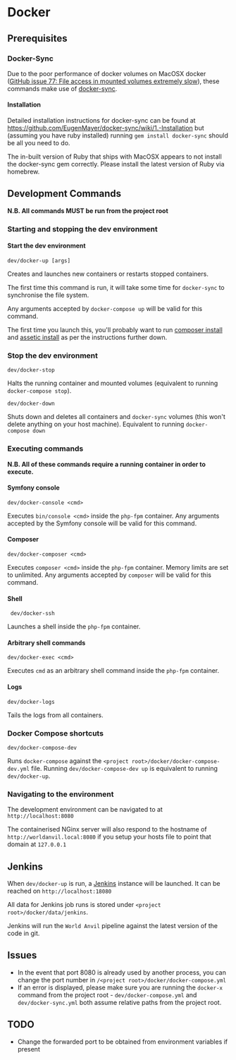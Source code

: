 # Docker

## Prerequisites
### Docker-Sync
Due to the poor performance of docker volumes on MacOSX docker ([GitHub issue 77: File access in mounted volumes extremely slow](https://github.com/docker/for-mac/issues/77)), these commands make use of [docker-sync](http://docker-sync.io/).  

#### Installation

Detailed installation instructions for docker-sync can be found at https://github.com/EugenMayer/docker-sync/wiki/1.-Installation but (assuming you have ruby installed) running `gem install docker-sync` should be all you need to do.

The in-built version of Ruby that ships with MacOSX appears to not install the docker-sync gem correctly.  Please install the latest version of Ruby via homebrew.

## Development Commands
**N.B. All commands MUST be run from the project root**

### Starting and stopping the dev environment 
#### Start the dev environment
```
dev/docker-up [args]
```
Creates and launches new containers or restarts stopped containers.

The first time this command is run, it will take some time for `docker-sync` to synchronise the file system.

Any arguments accepted by `docker-compose up` will be valid for this command.

The first time you launch this, you'll probably want to run [composer install](#composer) and [assetic install](#symfony-console) as per the instructions further down.  

### Stop the dev environment 
```
dev/docker-stop
``` 
Halts the running container and mounted volumes (equivalent to running `docker-compose stop`).
```
dev/docker-down
```
Shuts down and deletes all containers and `docker-sync` volumes (this won't delete anything on your host machine).
Equivalent to running `docker-compose down` 
 
### Executing commands
**N.B. All of these commands require a running container in order to execute.**
#### Symfony console
```
dev/docker-console <cmd>
```
Executes `bin/console <cmd>` inside the `php-fpm` container.  Any arguments accepted by the Symfony console will be valid for this command.
#### Composer
```
dev/docker-composer <cmd>
```
Executes `composer <cmd>` inside the `php-fpm` container.  Memory limits are set to unlimited.  Any arguments accepted by `composer` will be valid for this command.
#### Shell
```
 dev/docker-ssh
``` 
Launches a shell inside the `php-fpm` container.
#### Arbitrary shell commands
```
dev/docker-exec <cmd>
```
Executes `cmd` as an arbitrary shell command inside the `php-fpm` container.

#### Logs
```
dev/docker-logs
```
Tails the logs from all containers.
 

### Docker Compose shortcuts
```
dev/docker-compose-dev
```
Runs `docker-compose` against the `<project root>/docker/docker-compose-dev.yml` file.  Running `dev/docker-compose-dev up` is equivalent to running `dev/docker-up`.
 
### Navigating to the environment
The development environment can be navigated to at `http://localhost:8080`

The containerised NGinx server will also respond to the hostname of `http://worldanvil.local:8080` if you setup your hosts file to point that domain at `127.0.0.1`

## Jenkins
When `dev/docker-up` is run, a [Jenkins](https://jenkins-ci.org) instance will be launched.  It can be reached on `http://localhost:18080`

All data for Jenkins job runs is stored under `<project root>/docker/data/jenkins`.

Jenkins will run the `World Anvil` pipeline against the latest version of the code in git. 

## Issues
 * In the event that port 8080 is already used by another process, you can change the port number in `/<project root>/docker/docker-compose.yml`
 * If an error is displayed, please make sure you are running the `docker-x` command from the project root - `dev/docker-compose.yml` and `dev/docker-sync.yml` both assume relative paths from the project root.

## TODO
 * Change the forwarded port to be obtained from environment variables if present 

 
